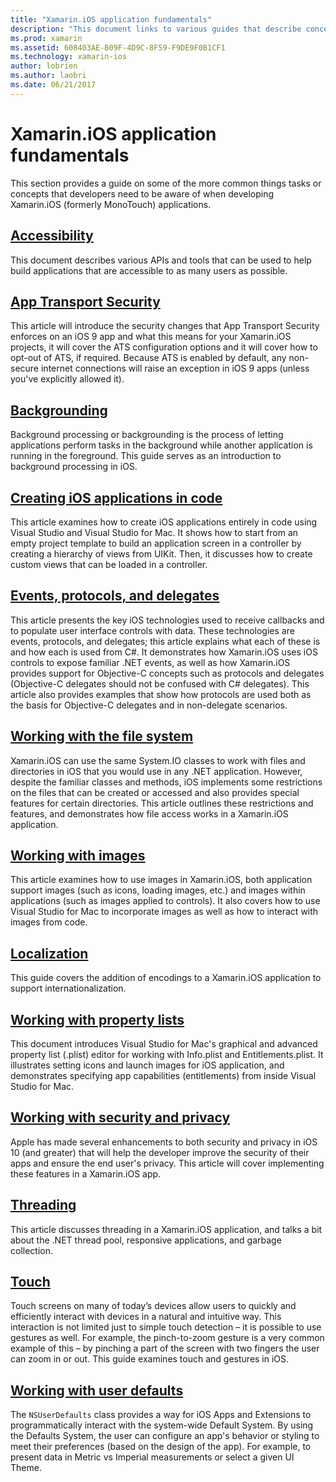 ```yaml
---
title: "Xamarin.iOS application fundamentals"
description: "This document links to various guides that describe concepts foundational to Xamarin.iOS development, such as app transport security, backgrounding, events, and threading."
ms.prod: xamarin
ms.assetid: 608403AE-B09F-4D9C-8F59-F9DE9F0B1CF1
ms.technology: xamarin-ios
author: lobrien
ms.author: laobri
ms.date: 06/21/2017
---
```

# Xamarin.iOS application fundamentals

This section provides a guide on some of the more common things tasks or
concepts that developers need to be aware of when developing Xamarin.iOS (formerly MonoTouch) applications.

## [Accessibility](~/ios/app-fundamentals/accessibility.md)

This document describes various APIs and tools that can be used to help
build applications that are accessible to as many users as possible.

## [App Transport Security](~/ios/app-fundamentals/ats.md)

This article will introduce the security changes that App Transport Security enforces on an iOS 9 app and what this means for your Xamarin.iOS projects, it will cover the ATS configuration options and it will cover how to opt-out of ATS, if required. Because ATS is enabled by default, any non-secure internet connections will raise an exception in iOS 9 apps (unless you've explicitly allowed it).

## [Backgrounding](~/ios/app-fundamentals/backgrounding/index.md)

Background processing or backgrounding is the process of letting applications perform tasks in the background while another application is running in the foreground. This guide serves as an introduction to background processing in iOS.

## [Creating iOS applications in code](~/ios/app-fundamentals/ios-code-only.md)

This article examines how to create iOS applications entirely in code using Visual Studio and Visual Studio for Mac. It shows how to start from an empty project template to build an application screen in a controller by creating a hierarchy of views from UIKit. Then, it discusses how to create custom views that can be loaded in a controller.

## [Events, protocols, and delegates](~/ios/app-fundamentals/delegates-protocols-and-events.md)

This article presents the key iOS technologies used to receive callbacks and to populate user interface controls with data. These technologies are events, protocols, and delegates; this article explains what each of these is and how each is used from C#. It demonstrates how Xamarin.iOS uses iOS controls to expose familiar .NET events, as well as how Xamarin.iOS provides support for Objective-C concepts such as protocols and delegates (Objective-C delegates should not be confused with C# delegates). This article also provides examples that show how protocols are used both as the basis for Objective-C delegates and in non-delegate scenarios.

## [Working with the file system](~/ios/app-fundamentals/file-system.md)

Xamarin.iOS can use the same System.IO classes to work with files and
directories in iOS that you would use in any .NET application. However, despite
the familiar classes and methods, iOS implements some restrictions on the files
that can be created or accessed and also provides special features for certain
directories. This article outlines these restrictions and features, and
demonstrates how file access works in a Xamarin.iOS application.

## [Working with images](~/ios/app-fundamentals/images-icons/index.md)

This article examines how to use images in Xamarin.iOS, both application
support images (such as icons, loading images, etc.) and images within
applications (such as images applied to controls). It also covers how to use
Visual Studio for Mac to incorporate images as well as how to interact with images from
code.

## [Localization](~/ios/app-fundamentals/localization/index.md)

This guide covers the addition of encodings to a Xamarin.iOS application to
support internationalization.

## [Working with property lists](~/ios/app-fundamentals/index.md)

This document introduces Visual Studio for Mac's graphical and advanced property list (.plist) editor for working with Info.plist and Entitlements.plist. It illustrates setting icons and launch images for iOS application, and demonstrates specifying app capabilities (entitlements) from inside Visual Studio for Mac.

## [Working with security and privacy](~/ios/app-fundamentals/security-privacy.md)

Apple has made several enhancements to both security and privacy in iOS 10 (and greater) that will help the developer improve the security of their apps and ensure the end user's privacy. This article will cover implementing these features in a Xamarin.iOS app.

## [Threading](~/ios/app-fundamentals/threading.md)

This article discusses threading in a Xamarin.iOS application, and talks a bit
about the .NET thread pool, responsive applications, and garbage
collection.

## [Touch](~/ios/app-fundamentals/touch/index.md)

Touch screens on many of today’s devices allow users to quickly and efficiently interact with devices in a natural and intuitive way. This interaction is not limited just to simple touch detection – it is possible to use gestures as well. For example, the pinch-to-zoom gesture is a very common example of this – by pinching a part of the screen with two fingers the user can zoom in or out. This guide examines touch and gestures in iOS.

## [Working with user defaults](~/ios/app-fundamentals/user-defaults.md)

The `NSUserDefaults` class provides a way for iOS Apps and Extensions to programmatically interact with the system-wide Default System. By using the Defaults System, the user can configure an app's behavior or styling to meet their preferences (based on the design of the app). For example, to present data in Metric vs Imperial measurements or select a given UI Theme.
